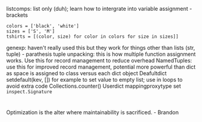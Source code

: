 listcomps: list only (duh); learn how to intergrate into variable assignment - brackets
```
colors = ['black', 'white']
sizes = ['S', 'M']
tshirts = [(color, size) for color in colors for size in sizes]]
```
genexp: haven't really used this but they work for things other than lists (str, tuple) - parathesis
tuple unpacking: this is how multiple function assignment works. Use this for record management to reduce overhead
NamedTuples: use this for improved record management, potential more powerful than dict as space is assigned to class versus each dict object
Deafultdict
setdefault(kev, []) for example to set value to empty list; use in loops to avoid extra code
Collections.counter() 
Userdict
mappingproxytype
set
`inspect.Signature`

#
Optimization is the alter where maintainability is sacrificed. - Brandon

